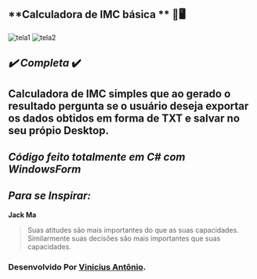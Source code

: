 ## **Calculadora de IMC básica ** :cowboy_hat_face::desktop_computer:

![tela1](https://user-images.githubusercontent.com/45276630/110260914-dde73c00-7f8c-11eb-92fe-037a4191bc39.png)
![tela2](https://user-images.githubusercontent.com/45276630/110260916-df186900-7f8c-11eb-9e48-ca36fe06ebe1.png)





## *:heavy_check_mark: Completa* :heavy_check_mark:

##  Calculadora de IMC simples que ao gerado o resultado pergunta se o usuário deseja exportar os dados obtidos em forma de TXT e salvar no seu própio Desktop.

## *Código feito totalmente em C# com WindowsForm*

## *Para se Inspirar:*

**Jack Ma**

> Suas atitudes são mais importantes do que as suas capacidades. Similarmente suas decisões são mais importantes que suas capacidades.

### Desenvolvido Por [Vinicius Antônio](https://www.linkedin.com/in/vinicius-antônio-lima-da-silva-b54614171/).



